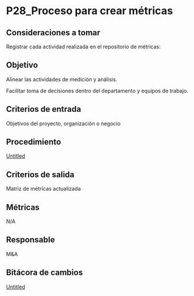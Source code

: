 # P28_Proceso para crear métricas

## **Consideraciones a tomar**

Registrar cada actividad realizada en el repositorio de métricas:

## **Objetivo**

Alinear las actividades de medición y análisis.

Facilitar toma de decisiones dentro del departamento y equipos de trabajo.

## **Criterios de entrada**

Objetivos del proyecto, organización o negocio

## **Procedimiento**

[Untitled](P28_Proceso%20para%20crear%20me%CC%81tricas%2042dbab27f9954ea6a9c795b460e486c0/Untitled%20Database%20ec55a919847a43a88616175cb12bfcbe.csv)

## **Criterios de salida**

Matriz de métricas actualizada

## **Métricas**

N/A

## **Responsable**

M&A

## Bitácora de cambios

[Untitled](P28_Proceso%20para%20crear%20me%CC%81tricas%2042dbab27f9954ea6a9c795b460e486c0/Untitled%20Database%20cb88faedb2414b92a660fc14a55e953a.csv)